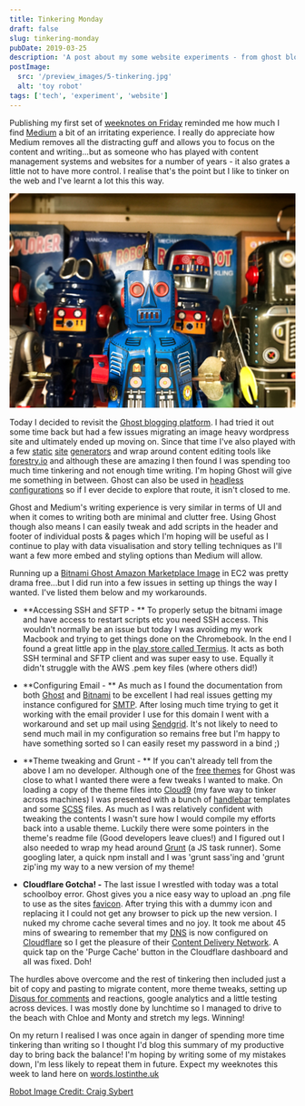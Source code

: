 ```yaml
---
title: Tinkering Monday
draft: false
slug: tinkering-monday
pubDate: 2019-03-25
description: 'A post about my some website experiments - from ghost blogging throught to static site generators and all the things in between'
postImage:
  src: '/preview_images/5-tinkering.jpg'
  alt: 'toy robot'
tags: ['tech', 'experiment', 'website']
---
```


Publishing my first set of [weeknotes on Friday](http://words.lostinthe.uk/weeknotes-1-be-more-like-robbie/) reminded me how much I find [Medium](http://words.lostinthe.uk/tinkering-monday/medium.com) a bit of an irritating experience. I really do appreciate how Medium removes all the distracting guff and allows you to focus on the content and writing...but as someone who has played with content management systems and websites for a number of years - it also grates a little not to have more control. I realise that's the point but I like to tinker on the web and I've learnt a lot this this way.

<img src="/src/content/post_images/robot-unsplash.jpg" alt="Toy robot" class="imageFull"/>

Today I decided to revisit the [Ghost blogging platform](https://ghost.org/). I had tried it out some time back but had a few issues migrating an image heavy wordpress site and ultimately ended up moving on. Since that time I've also played with a few [static](https://gohugo.io/) [site](https://jekyllrb.com/) [generators](https://www.gatsbyjs.org/) and wrap around content editing tools like [forestry.io](https://forestry.io/) and although these are amazing I then found I was spending too much time tinkering and not enough time writing. I'm hoping Ghost will give me something in between. Ghost can also be used in [headless configurations](https://blog.ghost.org/jamstack/) so if I ever decide to explore that route, it isn't closed to me.

Ghost and Medium's writing experience is very similar in terms of UI and when it comes to writing both are minimal and clutter free. Using Ghost though also means I can easily tweak and add scripts in the header and footer of individual posts & pages which I'm hoping will be useful as I continue to play with data visualisation and story telling techniques as I'll want a few more embed and styling options than Medium will allow.

Running up a [Bitnami Ghost Amazon Marketplace Image](https://aws.amazon.com/marketplace/pp/B00NPHLY8W) in EC2 was pretty drama free...but I did run into a few issues in setting up things the way I wanted. I've listed them below and my workarounds.

- **Accessing SSH and SFTP - ** To properly setup the bitnami image and have access to restart scripts etc you need SSH access. This wouldn't normally be an issue but today I was avoiding my work Macbook and trying to get things done on the Chromebook. In the end I found a great little app in the [play store called Termius](https://play.google.com/store/apps/details?id=com.server.auditor.ssh.client&hl=en_GB). It acts as both SSH terminal and SFTP client and was super easy to use. Equally it didn't struggle with the AWS .pem key files (where others did!)

- **Configuring Email - ** As much as I found the documentation from both [Ghost](https://docs.ghost.org/concepts/config/) and [Bitnami](https://docs.bitnami.com/aws/apps/ghost/) to be excellent I had real issues getting my instance configured for [SMTP](https://en.wikipedia.org/wiki/Simple_Mail_Transfer_Protocol). After losing much time trying to get it working with the email provider I use for this domain I went with a workaround and set up mail using [Sendgrid](https://sendgrid.com/). It's not likely to need to send much mail in my configuration so remains free but I'm happy to have something sorted so I can easily reset my password in a bind ;)

- **Theme tweaking and Grunt - ** If you can't already tell from the above I am no developer. Although one of the [free themes](https://marketplace.ghost.org/) for Ghost was close to what I wanted there were a few tweaks I wanted to make. On loading a copy of the theme files into [Cloud9](https://aws.amazon.com/cloud9/) (my fave way to tinker across machines) I was presented with a bunch of [handlebar](https://handlebarsjs.com/) templates and some [SCSS](https://sass-lang.com/guide) files. As much as I was relatively confident with tweaking the contents I wasn't sure how I would compile my efforts back into a usable theme. Luckily there were some pointers in the theme's readme file (Good developers leave clues!) and I figured out I also needed to wrap my head around [Grunt](https://gruntjs.com/getting-started) (a JS task runner). Some googling later, a quick npm install and I was 'grunt sass'ing and 'grunt zip'ing my way to a new version of my theme!

- **Cloudflare Gotcha! -** The last issue I wrestled with today was a total schoolboy error. Ghost gives you a nice easy way to upload an .png file to use as the sites [favicon](https://en.wikipedia.org/wiki/Favicon). After trying this with a dummy icon and replacing it I could not get any browser to pick up the new version. I nuked my chrome cache several times and no joy. It took me about 45 mins of swearing to remember that my [DNS](https://en.wikipedia.org/wiki/Domain_Name_System) is now configured on [Cloudflare](https://www.cloudflare.com/) so I get the pleasure of their [Content Delivery Network](https://en.wikipedia.org/wiki/Content_delivery_network). A quick tap on the 'Purge Cache' button in the Cloudflare dashboard and all was fixed. Doh!

The hurdles above overcome and the rest of tinkering then included just a bit of copy and pasting to migrate content, more theme tweaks, setting up [Disqus for comments](https://disqus.com/) and reactions, google analytics and a little testing across devices. I was mostly done by lunchtime so I managed to drive to the beach with Chloe and Monty and stretch my legs. Winning!

On my return I realised I was once again in danger of spending more time tinkering than writing so I thought I'd blog this summary of my productive day to bring back the balance! I'm hoping by writing some of my mistakes down, I'm less likely to repeat them in future. Expect my weeknotes this week to land here on [words.lostinthe.uk](http://words.lostinthe.uk/)

[Robot Image Credit: Craig Sybert](https://unsplash.com/photos/S-vkpXA3os8?utm_source=unsplash&utm_medium=referral&utm_content=creditCopyText)
